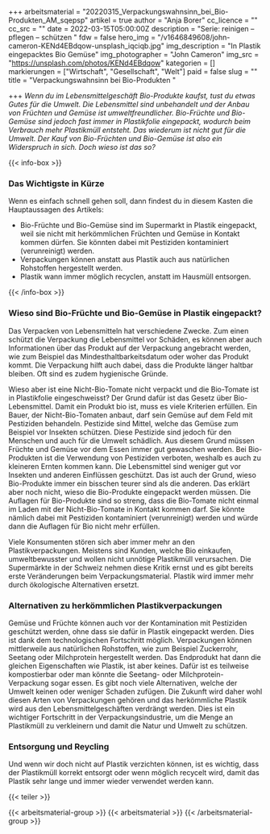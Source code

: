 +++
arbeitsmaterial = "20220315_Verpackungswahnsinn_bei_Bio-Produkten_AM_sqepsp"
artikel = true
author = "Anja Borer"
cc_licence = ""
cc_src = ""
date = 2022-03-15T05:00:00Z
description = "Serie: reinigen – pflegen – schützen "
fdw = false
hero_img = "/v1646849608/john-cameron-KENd4EBdqow-unsplash_iqciqb.jpg"
img_description = "In Plastik eingepacktes Bio Gemüse"
img_photographer = "John Cameron"
img_src = "https://unsplash.com/photos/KENd4EBdqow"
kategorien = []
markierungen = ["Wirtschaft", "Gesellschaft", "Welt"]
paid = false
slug = ""
title = "Verpackungswahnsinn bei Bio-Produkten "

+++
_Wenn du im Lebensmittelgeschäft Bio-Produkte kaufst, tust du etwas Gutes für die Umwelt. Die Lebensmittel sind unbehandelt und der Anbau von Früchten und Gemüse ist umweltfreundlicher. Bio-Früchte und Bio-Gemüse sind jedoch fast immer in Plastikfolie eingepackt, wodurch beim Verbrauch mehr Plastikmüll entsteht. Das wiederum ist nicht gut für die Umwelt. Der Kauf von Bio-Früchten und Bio-Gemüse ist also ein Widerspruch in sich. Doch wieso ist das so?_

{{< info-box >}}

<h3>Das Wichtigste in Kürze</h3>

<p>Wenn es einfach schnell gehen soll, dann findest du in diesem Kasten die Hauptaussagen des Artikels:</p>

<ul>

<li>Bio-Früchte und Bio-Gemüse sind im Supermarkt in Plastik eingepackt, weil sie nicht mit herkömmlichen Früchten und Gemüse in Kontakt kommen dürfen. Sie könnten dabei mit Pestiziden kontaminiert (verunreinigt) werden.</li>

<li>Verpackungen können anstatt aus Plastik auch aus natürlichen Rohstoffen hergestellt werden.</li>

<li>Plastik wann immer möglich recyclen, anstatt im Hausmüll entsorgen.</li>

</ul>

{{< /info-box >}}

### Wieso sind Bio-Früchte und Bio-Gemüse in Plastik eingepackt?

Das Verpacken von Lebensmitteln hat verschiedene Zwecke. Zum einen schützt die Verpackung die Lebensmittel vor Schäden, es können aber auch Informationen über das Produkt auf der Verpackung angebracht werden, wie zum Beispiel das Mindesthaltbarkeitsdatum oder woher das Produkt kommt. Die Verpackung hilft auch dabei, dass die Produkte länger haltbar bleiben. Oft sind es zudem hygienische Gründe.

Wieso aber ist eine Nicht-Bio-Tomate nicht verpackt und die Bio-Tomate ist in Plastikfolie eingeschweisst? Der Grund dafür ist das Gesetz über Bio-Lebensmittel. Damit ein Produkt bio ist, muss es viele Kriterien erfüllen. Ein Bauer, der Nicht-Bio-Tomaten anbaut, darf sein Gemüse auf dem Feld mit Pestiziden behandeln. Pestizide sind Mittel, welche das Gemüse zum Beispiel vor Insekten schützen. Diese Pestizide sind jedoch für den Menschen und auch für die Umwelt schädlich. Aus diesem Grund müssen Früchte und Gemüse vor dem Essen immer gut gewaschen werden. Bei Bio-Produkten ist die Verwendung von Pestiziden verboten, weshalb es auch zu kleineren Ernten kommen kann. Die Lebensmittel sind weniger gut vor Insekten und anderen Einflüssen geschützt. Das ist auch der Grund, wieso Bio-Produkte immer ein bisschen teurer sind als die anderen. Das erklärt aber noch nicht, wieso die Bio-Produkte eingepackt werden müssen. Die Auflagen für Bio-Produkte sind so streng, dass die Bio-Tomate nicht einmal im Laden mit der Nicht-Bio-Tomate in Kontakt kommen darf. Sie könnte nämlich dabei mit Pestiziden kontaminiert (verunreinigt) werden und würde dann die Auflagen für Bio nicht mehr erfüllen.

Viele Konsumenten stören sich aber immer mehr an den Plastikverpackungen. Meistens sind Kunden, welche Bio einkaufen, umweltbewusster und wollen nicht unnötige Plastikmüll verursachen. Die Supermärkte in der Schweiz nehmen diese Kritik ernst und es gibt bereits erste Veränderungen beim Verpackungsmaterial. Plastik wird immer mehr durch ökologische Alternativen ersetzt.

### Alternativen zu herkömmlichen Plastikverpackungen

Gemüse und Früchte können auch vor der Kontamination mit Pestiziden geschützt werden, ohne dass sie dafür in Plastik eingepackt werden. Dies ist dank dem technologischen Fortschritt möglich. Verpackungen können mittlerweile aus natürlichen Rohstoffen, wie zum Beispiel Zuckerrohr, Seetang oder Milchprotein hergestellt werden. Das Endprodukt hat dann die gleichen Eigenschaften wie Plastik, ist aber keines. Dafür ist es teilweise kompostierbar oder man könnte die Seetang- oder Milchprotein-Verpackung sogar essen. Es gibt noch viele Alternativen, welche der Umwelt keinen oder weniger Schaden zufügen. Die Zukunft wird daher wohl diesen Arten von Verpackungen gehören und das herkömmliche Plastik wird aus den Lebensmittelgeschäften verdrängt werden. Dies ist ein wichtiger Fortschritt in der Verpackungsindustrie, um die Menge an Plastikmüll zu verkleinern und damit die Natur und Umwelt zu schützen.

### Entsorgung und Reycling

Und wenn wir doch nicht auf Plastik verzichten können, ist es wichtig, dass der Plastikmüll korrekt entsorgt oder wenn möglich recycelt wird, damit das Plastik sehr lange und immer wieder verwendet werden kann.

{{< teiler >}}

{{< arbeitsmaterial-group >}}
{{< arbeitsmaterial >}}
{{< /arbeitsmaterial-group >}}
